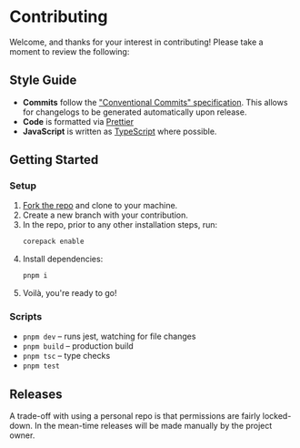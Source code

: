 # Contributing

Welcome, and thanks for your interest in contributing! Please take a moment to review the following:

## Style Guide

- **Commits** follow the ["Conventional Commits" specification](https://www.conventionalcommits.org/en/v1.0.0/). This allows for changelogs to be generated automatically upon release.
- **Code** is formatted via [Prettier](https://prettier.io/)
- **JavaScript** is written as [TypeScript](https://www.typescriptlang.org/) where possible.

## Getting Started

### Setup

1. [Fork the repo](https://docs.github.com/en/github/getting-started-with-github/fork-a-repo) and clone to your machine.
2. Create a new branch with your contribution.
3. In the repo, prior to any other installation steps, run:
   ```sh
   corepack enable
   ```
4. Install dependencies:
   ```sh
   pnpm i
   ```
5. Voilà, you're ready to go!

### Scripts

- `pnpm dev` – runs jest, watching for file changes
- `pnpm build` – production build
- `pnpm tsc` – type checks
- `pnpm test`

## Releases

A trade-off with using a personal repo is that permissions are fairly locked-down. In the mean-time releases will be made manually by the project owner.
